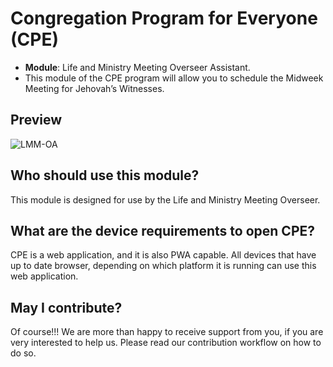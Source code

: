 # Congregation Program for Everyone (CPE)

- **Module**: Life and Ministry Meeting Overseer Assistant.
- This module of the CPE program will allow you to schedule the Midweek Meeting for Jehovah’s Witnesses.

## Preview

![LMM-OA](https://user-images.githubusercontent.com/26148770/203717917-a88b34b7-b898-445e-b688-2a2f59ccbec9.png)

## Who should use this module?

This module is designed for use by the Life and Ministry Meeting Overseer.

## What are the device requirements to open CPE?

CPE is a web application, and it is also PWA capable. All devices that have up to date browser, depending on which platform it is running can use this web application.

## May I contribute?

Of course!!! We are more than happy to receive support from you, if you are very interested to help us. Please read our contribution workflow on how to do so.

